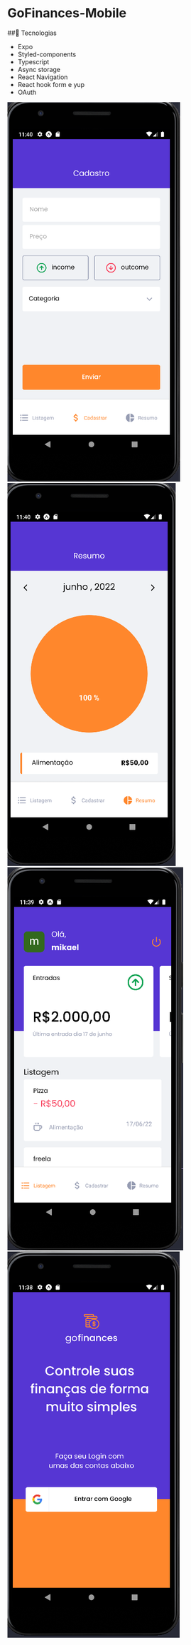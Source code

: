 # GoFinances-Mobile


##🚀 Tecnologias
* Expo
* Styled-components
* Typescript
* Async storage
* React Navigation
* React hook form e yup
* OAuth


<img src="./images/cadastro.PNG" alt="">
<img src="./images/grafico.PNG" >
 <img src="./images/home.PNG" alt=""> 
 <img src="./images/login.PNG" alt=""> 

